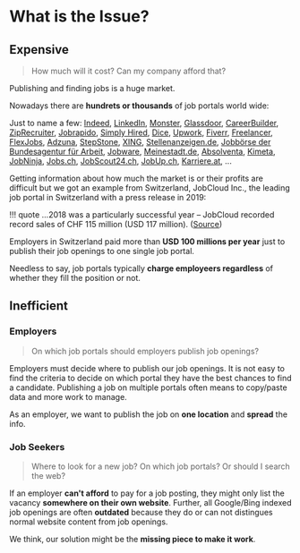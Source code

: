 # What is the Issue?

## Expensive

> How much will it cost? Can my company afford that?

Publishing and finding jobs is a huge market. 

Nowadays there are **hundrets or thousands** of job portals world wide:

Just to name a few: [Indeed](https://www.indeed.com), [LinkedIn](https://www.linkedin.com), [Monster](https://www.monster.com), [Glassdoor](https://www.glassdoor.com), [CareerBuilder](https://www.careerbuilder.com), [ZipRecruiter](https://www.ziprecruiter.com), [Jobrapido](https://de.jobrapido.com), [Simply Hired](https://www.simplyhired.com), [Dice](https://www.dice.com), [Upwork](https://www.upwork.com), [Fiverr](https://www.fiverr.com), [Freelancer](https://www.freelancer.com), [FlexJobs](https://www.flexjobs.com), [Adzuna](https://www.adzuna.com), [StepStone](https://www.stepstone.de), [XING](https://www.xing.com), [Stellenanzeigen.de](https://www.stellenanzeigen.de), [Jobbörse der Bundesagentur für Arbeit](https://www.arbeitsagentur.de/jobsuche), [Jobware](https://www.jobware.de), [Meinestadt.de](https://www.meinestadt.de), [Absolventa](https://www.absolventa.de), [Kimeta](https://www.kimeta.de), [JobNinja](https://www.jobninja.com), [Jobs.ch](https://www.jobs.ch), [JobScout24.ch](https://www.jobscout24.ch), [JobUp.ch](https://www.jobup.ch), [Karriere.at](https://www.karriere.at), ...

Getting information about how much the market is or their profits are difficult but we got an example from Switzerland, JobCloud Inc., the leading job portal in Switzerland with a press release in 2019:

!!! quote
    ...2018 was a particularly successful year – JobCloud recorded record sales of CHF 115 million (USD 117 million). ([Source](https://www.jobcloud.ch/c/de-ch/blog/press-release/jobcloud-verzeichnet-das-bisher-erfolgreichste-jahr-und-investiert-in-neue-dienstleistungen-und-technologien-sowie-in-die-erweiterung-des-jobcloud-oekosystems/))


Employers in Switzerland paid more than **USD 100 millions per year** just to publish their job openings to one single job portal.

Needless to say, job portals typically **charge employeers regardless** of whether they fill the position or not. 

## Inefficient 

### Employers

> On which job portals should employers publish job openings?

Employers must decide where to publish our job openings. It is not easy to find the criteria to decide on which portal they have the best chances to find a candidate. Publishing a job on multiple portals often means to copy/paste data and more work to manage.

As an employer, we want to publish the job on **one location** and **spread** the info.

### Job Seekers

> Where to look for a new job? On which job portals? Or should I search the web?

If an employer **can't afford** to pay for a job posting, they might only list the vacancy **somewhere on their own website**. Further, all Google/Bing indexed job openings are often **outdated** because they do or can not distingues normal website content from job openings.

We think, our solution might be the **missing piece to make it work**.